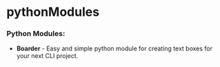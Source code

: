 # pythonModules
### Python Modules:
- __Boarder__ - Easy and simple python module for creating text boxes for your next CLI project.
